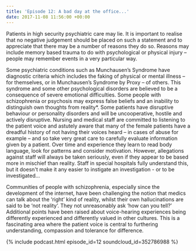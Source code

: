 ```yaml
---
title: 'Episode 12: A bad day at the office...'
date: 2017-11-08 11:56:00 +00:00
---
```


Patients in high security psychiatric care may lie. It is important to realise that no negative judgement should be placed on such a statement and to appreciate that there may be a number of reasons they do so. Reasons may include memory based trauma to do with psychological or physical injury – people may remember events in a very particular way. 

Some psychiatric conditions such as Munchausen’s Syndrome have diagnostic criteria which includes the faking of physical or mental illness – for themselves, or in Munchausen’s Syndrome by Proxy – of others. This syndrome and some other psychological disorders are believed to be a consequence of severe emotional difficulties. Some people with schizophrenia or psychosis may express false beliefs and an inability to distinguish own thoughts from reality\*. Some patients have disruptive behaviour or personality disorders and will be uncooperative, hostile and actively disruptive. Nursing and medical staff are committed to listening to the patient voice and astutely aware that many of the female patients have a dreadful history of not having their voices heard – in cases of abuse for example – and so take very great care to carefully evaluate information given by a patient. Over time and experience they learn to read body language, look for patterns and consider motivation. However, allegations against staff will always be taken seriously, even if they appear to be based more in mischief than reality. Staff in special hospitals fully understand this, but it doesn't make it any easier to instigate an investigation - or to be investigated…

Communities of people with schizophrenia, especially since the development of the internet, have been challenging the notion that medics can talk about the ‘right’ kind of reality, whilst their own hallucinations are said to be ‘not reality’. They not unreasonably ask ‘how can you tell?’ Additional points have been raised about voice-hearing experiences being differently experienced and differently valued in other cultures. This is a fascinating area where the patient voice is central to furthering understanding, compassion and tolerance for difference.

{% include podcast.html episode_id=12 soundcloud_id=352786988 %}


